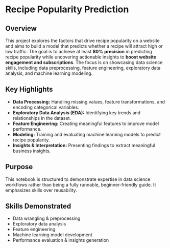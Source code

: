 # Recipe Popularity Prediction

## Overview
This project explores the factors that drive recipe popularity on a website and aims to build a model that predicts whether a recipe will attract high or low traffic. The goal is to achieve at least **80% precision** in predicting recipe popularity while uncovering actionable insights to **boost website engagement and subscriptions**.
The focus is on showcasing data science skills, including data preprocessing, feature engineering, exploratory data analysis, and machine learning modeling.

## Key Highlights
- **Data Processing:** Handling missing values, feature transformations, and encoding categorical variables.
- **Exploratory Data Analysis (EDA):** Identifying key trends and relationships in the dataset.
- **Feature Engineering:** Creating meaningful features to improve model performance.
- **Modeling:** Training and evaluating machine learning models to predict recipe popularity.
- **Insights & Interpretation:** Presenting findings to extract meaningful business insights.

## Purpose
This notebook is structured to demonstrate expertise in data science workflows rather than being a fully runnable, beginner-friendly guide. It emphasizes skills over reusability.

## Skills Demonstrated
- Data wrangling & preprocessing
- Exploratory data analysis
- Feature engineering
- Machine learning model development
- Performance evaluation & insights generation
